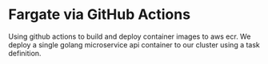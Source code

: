# Fargate via GitHub Actions

Using github actions to build and deploy container images to aws ecr. We deploy a single golang microservice api container to our cluster using a task definition.
